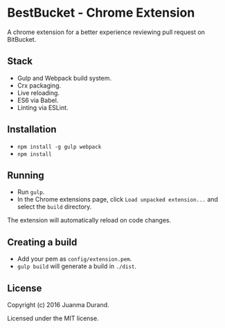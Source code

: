 # BestBucket - Chrome Extension

A chrome extension for a better experience reviewing pull request on BitBucket.

## Stack

* Gulp and Webpack build system.
* Crx packaging.
* Live reloading.
* ES6 via Babel.
* Linting via ESLint.

## Installation

* ```npm install -g gulp webpack```
* ```npm install```

## Running

* Run ```gulp```.
* In the Chrome extensions page, click ```Load unpacked extension...``` and select the ```build``` directory.

The extension will automatically reload on code changes.

## Creating a build

* Add your pem as `config/extension.pem`.
* ```gulp build``` will generate a build in ```./dist```.

## License

Copyright (c) 2016 Juanma Durand.

Licensed under the MIT license.
